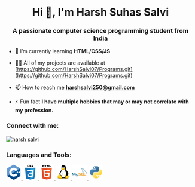 <h1 align="center">Hi 👋, I'm Harsh Suhas Salvi</h1>
<h3 align="center">A passionate computer science programming student from India</h3>

- 🌱 I’m currently learning **HTML/CSS/JS**

- 👨‍💻 All of my projects are available at [https://github.com/HarshSalvi07/Programs.git](https://github.com/HarshSalvi07/Programs.git)

- 📫 How to reach me **harshsalvi250@gmail.com**

- ⚡ Fun fact **I have multiple hobbies that may or may not correlate with my profession.**

<h3 align="left">Connect with me:</h3>
<p align="left">
<a href="https://www.linkedin.com/in/harsh-salvi-aba495342/?lipi=urn%3Ali%3Apage%3Ad_flagship3_notifications%3BEZMOvOWmQbS2TE7irBySMA%3D%3D" target="blank"><img align="center" src="https://raw.githubusercontent.com/rahuldkjain/github-profile-readme-generator/master/src/images/icons/Social/linked-in-alt.svg" alt="harsh salvi" height="30" width="40" /></a>
</p>

<h3 align="left">Languages and Tools:</h3>
<p align="left"> <a href="https://www.w3schools.com/cpp/" target="_blank" rel="noreferrer"> <img src="https://raw.githubusercontent.com/devicons/devicon/master/icons/cplusplus/cplusplus-original.svg" alt="cplusplus" width="40" height="40"/> </a> <a href="https://www.w3schools.com/css/" target="_blank" rel="noreferrer"> <img src="https://raw.githubusercontent.com/devicons/devicon/master/icons/css3/css3-original-wordmark.svg" alt="css3" width="40" height="40"/> </a> <a href="https://www.w3.org/html/" target="_blank" rel="noreferrer"> <img src="https://raw.githubusercontent.com/devicons/devicon/master/icons/html5/html5-original-wordmark.svg" alt="html5" width="40" height="40"/> </a> <a href="https://www.linux.org/" target="_blank" rel="noreferrer"> <img src="https://raw.githubusercontent.com/devicons/devicon/master/icons/linux/linux-original.svg" alt="linux" width="40" height="40"/> </a> <a href="https://www.mysql.com/" target="_blank" rel="noreferrer"> <img src="https://raw.githubusercontent.com/devicons/devicon/master/icons/mysql/mysql-original-wordmark.svg" alt="mysql" width="40" height="40"/> </a> <a href="https://www.python.org" target="_blank" rel="noreferrer"> <img src="https://raw.githubusercontent.com/devicons/devicon/master/icons/python/python-original.svg" alt="python" width="40" height="40"/> </a> </p>
